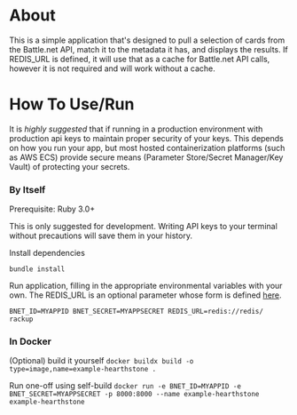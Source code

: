 # About
This is a simple application that's designed to pull a selection of cards from the Battle.net API, 
match it to the metadata it has, and displays the results. If REDIS_URL is defined, it will use that as a cache for
Battle.net API calls, however it is not required and will work without a cache.

# How To Use/Run

It is *highly suggested* that if running in a production environment with production api keys to maintain proper
security of your keys. This depends on how you run your app, but most hosted containerization platforms (such as AWS
ECS) provide secure means (Parameter Store/Secret Manager/Key Vault) of protecting your secrets.

### By Itself

Prerequisite: Ruby 3.0+

This is only suggested for development. Writing API keys to your terminal without precautions will save them in your
history.

Install dependencies

`bundle install`

Run application, filling in the appropriate environmental variables with your own. The REDIS_URL is an optional
parameter whose form is defined [here](https://www.iana.org/assignments/uri-schemes/prov/redis).

`BNET_ID=MYAPPID BNET_SECRET=MYAPPSECRET REDIS_URL=redis://redis/ rackup`

### In Docker

(Optional) build it yourself
`docker buildx build -o type=image,name=example-hearthstone .`

Run one-off using self-build
`docker run -e BNET_ID=MYAPPID -e BNET_SECRET=MYAPPSECRET -p 8000:8000 --name example-hearthstone example-hearthstone`
